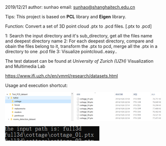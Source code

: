2019/12/21
author: sunhao
email: sunhao@shanghaitech.edu.cn

Tips: This project is based on **PCL** library and **Eigen** library.

Function: Convert a set of 3D point cloud .ptx to .pcd files. [.ptx to .pcd]

1: Search the input directory and it's sub_directory, get all the files name and deepest directory name
2: For each deepest directory, compare and obain the files belong to it, transform the .ptx to pcd, merge all the .ptx in a directory to one .pcd file
3:  Visualize pointcloud..easy..



The test dataset can be found at *University of Zurich (UZH)*  Visualization and Multimedia Lab

 https://www.ifi.uzh.ch/en/vmml/research/datasets.html

Usage and execution shortcut:

![1](.\img\1.png)

![2](.\img\2.png)

